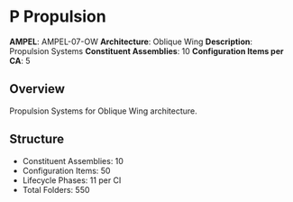 # P Propulsion

**AMPEL**: AMPEL-07-OW
**Architecture**: Oblique Wing
**Description**: Propulsion Systems
**Constituent Assemblies**: 10
**Configuration Items per CA**: 5

## Overview
Propulsion Systems for Oblique Wing architecture.

## Structure
- Constituent Assemblies: 10
- Configuration Items: 50
- Lifecycle Phases: 11 per CI
- Total Folders: 550
